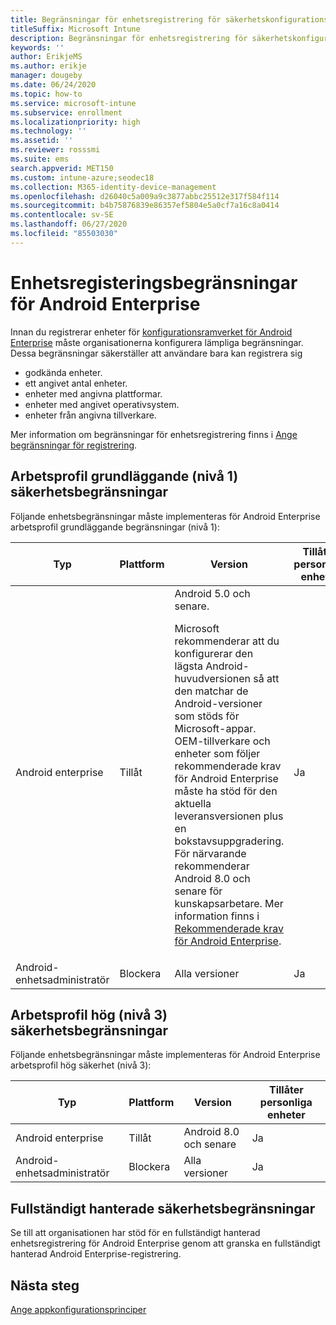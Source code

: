 ```yaml
---
title: Begränsningar för enhetsregistrering för säkerhetskonfigurationsramverket för Android Enterprise
titleSuffix: Microsoft Intune
description: Begränsningar för enhetsregistrering för säkerhetskonfigurationsramverket för Android Enterprise.
keywords: ''
author: ErikjeMS
ms.author: erikje
manager: dougeby
ms.date: 06/24/2020
ms.topic: how-to
ms.service: microsoft-intune
ms.subservice: enrollment
ms.localizationpriority: high
ms.technology: ''
ms.assetid: ''
ms.reviewer: rosssmi
ms.suite: ems
search.appverid: MET150
ms.custom: intune-azure;seodec18
ms.collection: M365-identity-device-management
ms.openlocfilehash: d26040c5a009a9c3877abbc25512e317f584f114
ms.sourcegitcommit: b4b75876839e86357ef5804e5a0cf7a16c8a0414
ms.contentlocale: sv-SE
ms.lasthandoff: 06/27/2020
ms.locfileid: "85503030"
---
```

# <a name="android-enterprise-device-enrollment-restrictions"></a>Enhetsregisteringsbegränsningar för Android Enterprise

Innan du registrerar enheter för [konfigurationsramverket för Android Enterprise]() måste organisationerna konfigurera lämpliga begränsningar. Dessa begränsningar säkerställer att användare bara kan registrera sig
- godkända enheter.
- ett angivet antal enheter.
- enheter med angivna plattformar.
- enheter med angivet operativsystem.
- enheter från angivna tillverkare.

Mer information om begränsningar för enhetsregistrering finns i [Ange begränsningar för registrering](enrollment-restrictions-set.md).

## <a name="work-profile-basic-level-1-security-restrictions"></a>Arbetsprofil grundläggande (nivå 1) säkerhetsbegränsningar

Följande enhetsbegränsningar måste implementeras för Android Enterprise arbetsprofil grundläggande begränsningar (nivå 1):

| Typ | Plattform | Version | Tillåter personliga enheter |
|--------|--------|--------|--------|
| Android enterprise | Tillåt | Android 5.0 och senare.<p>Microsoft rekommenderar att du konfigurerar den lägsta Android-huvudversionen så att den matchar de Android-versioner som stöds för Microsoft-appar. OEM-tillverkare och enheter som följer rekommenderade krav för Android Enterprise måste ha stöd för den aktuella leveransversionen plus en bokstavsuppgradering.   För närvarande rekommenderar Android 8.0 och senare för kunskapsarbetare. Mer information finns i [Rekommenderade krav för Android Enterprise](https://www.android.com/enterprise/recommended/requirements/). | Ja |
| Android-enhetsadministratör| Blockera | Alla versioner | Ja |

## <a name="work-profile-high-level-3-security-restrictions"></a>Arbetsprofil hög (nivå 3) säkerhetsbegränsningar
Följande enhetsbegränsningar måste implementeras för Android Enterprise arbetsprofil hög säkerhet (nivå 3):

| Typ | Plattform | Version | Tillåter personliga enheter |
|--------|--------|--------|--------|
| Android enterprise | Tillåt | Android 8.0 och senare | Ja |
| Android-enhetsadministratör| Blockera | Alla versioner | Ja |

## <a name="fully-managed-security-restrictions"></a>Fullständigt hanterade säkerhetsbegränsningar
Se till att organisationen har stöd för en fullständigt hanterad enhetsregistrering för Android Enterprise genom att granska en fullständigt hanterad Android Enterprise-registrering. 

## <a name="next-steps"></a>Nästa steg

[Ange appkonfigurationsprinciper](android-app-configuration-policies.md)
